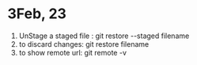 # 3Feb, 23

1. UnStage a staged file : git restore --staged filename
2. to discard changes: git restore filename
3. to show remote url: git remote -v
